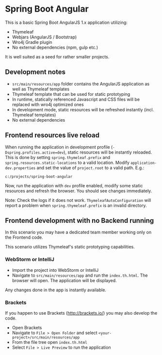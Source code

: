 # Spring Boot Angular

This is a basic Spring Boot AngularJS 1.x application utilizing:

* Thymeleaf
* Webjars (AngularJS / Bootstrap)
* Wro4j Gradle plugin
* No external dependencies (npm, gulp etc.)

It is well suited as a seed for rather smaller projects.

## Development notes

* `src/main/resources/app` folder contains the AngularJS application as well as Thymeleaf templates 
* Thymeleaf template that can be used for static prototyping
* In runtime, statically referenced Javascript and CSS files will be replaced with wro4j optimized ones
* In development mode, static resources will be refreshed instantly (incl. Thymeleaf templates)
* No external dependencies

## Frontend resources live reload

When running the application in development profile (`-Dspring.profiles.active=dev`), static resources will be instantly
reloaded. This is done by setting `spring.thymeleaf.prefix` and `spring.resources.static-locations` to a valid
location. Modify `application-dev.properties` and set the value of `project.root` to a valid path. E.g.:

`c:/projects/spring-boot-angular`

Now, run the application with `dev` profile enabled, modify some static resources and refresh the browser. You should see changes immediately.

Note: Check the logs if it does not work. `ThymeleafAutoConfiguration` will report a problem when `spring.thymeleaf.prefix` is an invalid directory. 

## Frontend development with no Backend running

In this scenario you may have a dedicated team member working only on the Frontend code. 

This scenario utilizes Thymeleaf's static prototyping capabilities.

### WebStorm or IntelliJ

- Import the project into WebStorm or IntelliJ 
- Navigate to `src/main/resources/app` and run the `index.th.html`. The browser will open. The application will be displayed.

Any changes done in the app is instantly available.

### Brackets

If you happen to use Brackets (http://brackets.io/) you may also develop the code.

- Open Brackets
- Navigate to `File > Open Folder` and select `<your-project>/src/main/resources/app`
- From the file tree open `index.th.html`
- Select `File > Live Preview` to run the application